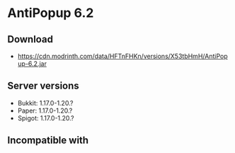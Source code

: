 # AntiPopup 6.2

## Download
- https://cdn.modrinth.com/data/HFTnFHKn/versions/X53tbHmH/AntiPopup-6.2.jar

## Server versions
- Bukkit: 1.17.0-1.20.?
- Paper: 1.17.0-1.20.?
- Spigot: 1.17.0-1.20.?

## Incompatible with